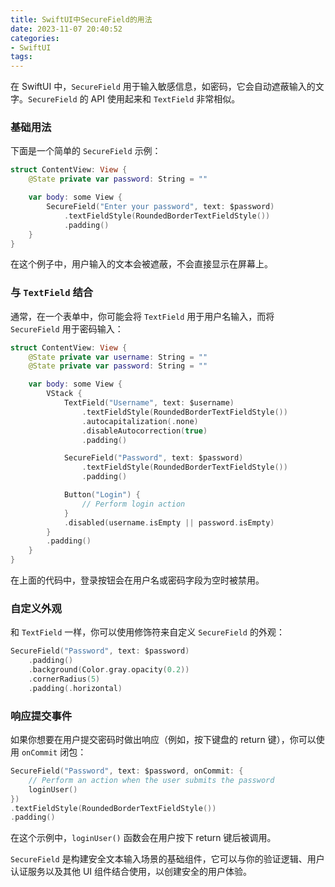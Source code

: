 ```yaml
---
title: SwiftUI中SecureField的用法
date: 2023-11-07 20:40:52
categories:
- SwiftUI
tags:
---
```

在 SwiftUI 中，`SecureField` 用于输入敏感信息，如密码，它会自动遮蔽输入的文字。`SecureField` 的 API 使用起来和 `TextField` 非常相似。

### 基础用法

下面是一个简单的 `SecureField` 示例：

```swift
struct ContentView: View {
    @State private var password: String = ""

    var body: some View {
        SecureField("Enter your password", text: $password)
            .textFieldStyle(RoundedBorderTextFieldStyle())
            .padding()
    }
}
```

在这个例子中，用户输入的文本会被遮蔽，不会直接显示在屏幕上。

### 与 `TextField` 结合

通常，在一个表单中，你可能会将 `TextField` 用于用户名输入，而将 `SecureField` 用于密码输入：

```swift
struct ContentView: View {
    @State private var username: String = ""
    @State private var password: String = ""

    var body: some View {
        VStack {
            TextField("Username", text: $username)
                .textFieldStyle(RoundedBorderTextFieldStyle())
                .autocapitalization(.none)
                .disableAutocorrection(true)
                .padding()

            SecureField("Password", text: $password)
                .textFieldStyle(RoundedBorderTextFieldStyle())
                .padding()

            Button("Login") {
                // Perform login action
            }
            .disabled(username.isEmpty || password.isEmpty)
        }
        .padding()
    }
}
```

在上面的代码中，登录按钮会在用户名或密码字段为空时被禁用。

### 自定义外观

和 `TextField` 一样，你可以使用修饰符来自定义 `SecureField` 的外观：

```swift
SecureField("Password", text: $password)
    .padding()
    .background(Color.gray.opacity(0.2))
    .cornerRadius(5)
    .padding(.horizontal)
```

### 响应提交事件

如果你想要在用户提交密码时做出响应（例如，按下键盘的 return 键），你可以使用 `onCommit` 闭包：

```swift
SecureField("Password", text: $password, onCommit: {
    // Perform an action when the user submits the password
    loginUser()
})
.textFieldStyle(RoundedBorderTextFieldStyle())
.padding()
```

在这个示例中，`loginUser()` 函数会在用户按下 return 键后被调用。

`SecureField` 是构建安全文本输入场景的基础组件，它可以与你的验证逻辑、用户认证服务以及其他 UI 组件结合使用，以创建安全的用户体验。